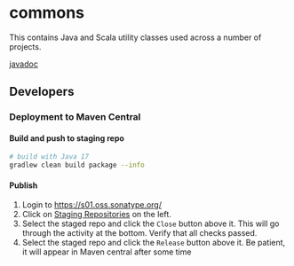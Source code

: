 # commons

This contains Java and Scala utility classes used across a number of projects.

[javadoc](https://javadoc.io/doc/org.mbari.commons/jcommons/latest/org.mbari.jcommons/module-summary.html)

## Developers

### Deployment to Maven Central

#### Build and push to staging repo

```bash
# build with Java 17
gradlew clean build package --info
```

#### Publish

1. Login to <https://s01.oss.sonatype.org/>
2. Click on [Staging Repositories](https://s01.oss.sonatype.org/#stagingRepositories) on the left.
3. Select the staged repo and click the `Close` button above it. This will go through the activity at the bottom. Verify that all checks passed.
4. Select the staged repo and click the `Release` button above it. Be patient, it will appear in Maven central after some time
